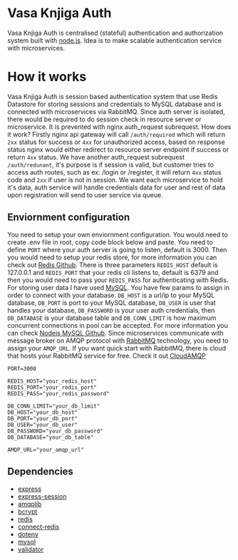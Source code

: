 # Vasa Knjiga Auth
Vasa Knjiga Auth is centralised (stateful) authentication and authorization system built with [node.js](https://nodejs.org/en/). Idea is to make scalable authentication service with microservices.

# How it works
Vasa Knjiga Auth is session based authentication system that use Redis Datastore for storing sessions and credentials to MySQL database and is connected with microservices via RabbitMQ. Since auth server is isolated, there would be required to do session check in resource server or microservice. It is prevented with nginx auth_request subrequest. How does it work? Firstly nginx api gateway will call ```/auth/required``` which will return ```2xx``` status for success or ```4xx``` for unauthorized access, based on response status nginx would either redirect to resource server endpoint if success or return ```4xx``` status. We have another auth_request subrequest ```/auth/redunant```, it's purpose is if session is valid, but customer tries to access auth routes, such as ex: /login or /register, it will return ```4xx``` status code and ```2xx``` if user is not in session. We want each microservice to hold it's data, auth service will handle credentials data for user and rest of data upon registration will send to user service via queue.

## Enviornment configuration
You need to setup your own enviornment configuration. You would need to create .env file in root, copy code block below and paste.
You need to define ```PORT``` where your auth server is going to listen, default is 3000. Then you would need to setup your redis store, for more information you can check out [Redis Github](https://github.com/redis/redis). There is three parameters ```REDIS_HOST``` default is 127.0.0.1 and ```REDIS_PORT``` that your redis cli listens to, default is 6379 and then you would need to pass your ```REDIS_PASS``` for authenticating with Redis. For storing user data I have used [MySQL](www.mysql.com). You have few params to assign in order to connect with your database. ```DB_HOST``` is a url/ip to your MySQL database, ```DB_PORT``` is port to your MySQL database, ```DB_USER``` is user that handles your database, ```DB_PASSWORD``` is your user auth credentials, then ```DB_DATABASE``` is your database table and ```DB_CONN_LIMIT``` is how maximum concurrent connections in pool can be accepted. For more information you can check [Nodejs MySQL Github](https://github.com/mysqljs/mysql). Since microservices communicate with message broker on AMQP protocol with [RabbitMQ](https://www.rabbitmq.com/) technology, you need to assign your ```AMQP_URL```. If you want quick start with RabbitMQ, there is cloud that hosts your RabbitMQ service for free. Check it out [CloudAMQP](https://www.cloudamqp.com/)

```
PORT=3000

REDIS_HOST="your_redis_host"
REDIS_PORT="your_redis_port"
REDIS_PASS="your_redis_password"

DB_CONN_LIMIT="your_db_limit"
DB_HOST="your_db_host"
DB_PORT="your_db_port"
DB_USER="your_db_user"
DB_PASSWORD="your_db_password"
DB_DATABASE="your_db_table"

AMQP_URL="your_amqp_url"
```

## Dependencies
- [express](https://www.npmjs.com/package/express)
- [express-session](https://www.npmjs.com/package/express-session)
- [amqplib](https://www.npmjs.com/package/amqplib)
- [bcrypt](https://www.npmjs.com/package/bcrypt)
- [redis](https://www.npmjs.com/package/redis)
- [connect-redis](https://www.npmjs.com/package/connect-redis)
- [dotenv](https://www.npmjs.com/package/dotenv)
- [mysql](https://www.npmjs.com/package/mysql)
- [validator](https://www.npmjs.com/package/validator)
